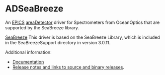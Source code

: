 ADSeaBreeze
=============
An 
[EPICS](http://www.aps.anl.gov/epics/) 
[areaDetector](http://cars.uchicago.edu/software/epics/areaDetector.html) 
driver for Spectrometers from OceanOptics that are supported by the SeaBreeze library.

[SeaBreeze](https://sourceforge.net/p/seabreeze/wiki/Home)
This driver is based on the SeaBreeze Library, which is included in the SeaBreezeSupport directory in version 3.0.11.

Additional information:
* [Documentation](https://oceanoptics.com/api/seabreeze)
* [Release notes and links to source and binary releases](RELEASE.md).
